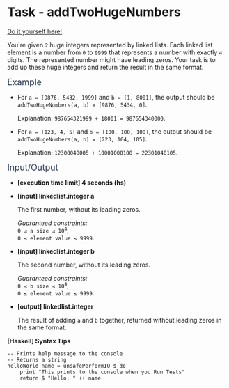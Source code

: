 # Task - addTwoHugeNumbers

[Do it yourself here!](https://app.codesignal.com/interview-practice/task/RvDFbsNC3Xn7pnQfH)

<p>You're given <code>2</code> huge integers represented by linked lists. Each linked list element is a number from <code>0</code> to <code>9999</code> that represents a number with exactly <code>4</code> digits. The represented number might have leading zeros. Your task is to add up these huge integers and return the result in the same format.</p>
<p><span class="markdown--header" style="color:#2b3b52;font-size:1.4em">Example</span></p>
<ul>
<li>
<p>For <code>a = [9876, 5432, 1999]</code> and <code>b = [1, 8001]</code>, the output should be<br>
<code>addTwoHugeNumbers(a, b) = [9876, 5434, 0]</code>.</p>
<p>Explanation: <code>987654321999 + 18001 = 987654340000</code>.</p>
</li>
<li>
<p>For <code>a = [123, 4, 5]</code> and <code>b = [100, 100, 100]</code>, the output should be<br>
<code>addTwoHugeNumbers(a, b) = [223, 104, 105]</code>.</p>
<p>Explanation: <code>12300040005 + 10001000100 = 22301040105</code>.</p>
</li>
</ul>
<p><span class="markdown--header" style="color:#2b3b52;font-size:1.4em">Input/Output</span></p>
<ul>
<li>
<p><strong>[execution time limit] 4 seconds (hs)</strong></p>
</li>
<li>
<p><strong>[input] linkedlist.integer a</strong></p>
<p>The first number, without its leading zeros.</p>
<p><em>Guaranteed constraints:</em><br>
<code>0 ≤ a size ≤ 10<sup>4</sup></code>,<br>
<code>0 ≤ element value ≤ 9999</code>.</p>
</li>
<li>
<p><strong>[input] linkedlist.integer b</strong></p>
<p>The second number, without its leading zeros.</p>
<p><em>Guaranteed constraints:</em><br>
<code>0 ≤ b size ≤ 10<sup>4</sup></code>,<br>
<code>0 ≤ element value ≤ 9999</code>.</p>
</li>
<li>
<p><strong>[output] linkedlist.integer</strong></p>
<p>The result of adding <code>a</code> and <code>b</code> together, returned without leading zeros in the same format.</p>
</li>
</ul>
<p><strong>[Haskell] Syntax Tips</strong></p>
<pre><code class="language-haskell"><span class="hljs-comment">-- Prints help message to the console</span>
<span class="hljs-comment">-- Returns a string</span>
<span class="hljs-title">helloWorld</span> name = unsafePerformIO $ <span class="hljs-keyword">do</span>
    print <span class="hljs-string">"This prints to the console when you Run Tests"</span>
    return $ <span class="hljs-string">"Hello, "</span> ++ name

</code></pre>
